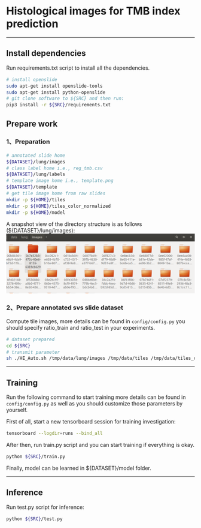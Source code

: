 # Histological images for TMB index prediction



---
## Install dependencies
Run requirements.txt script to install all the dependencies.
```bash
# install openslide
sudo apt-get install openslide-tools
sudo apt-get install python-openslide
# git clone software to ${SRC} and then run:
pip3 install -r ${SRC}/requirements.txt
```
## Prepare work

### 1、Preparation
```Bash
# annotated slide home
${DATASET}/lung/images
# class label home i.e., reg_tmb.csv
${DATASET}/lung/labels
# template image home i.e., template.png
${DATASET}/template
# get tile image home from raw slides
mkdir -p ${HOME}/tiles
mkdir -p ${HOME}/tiles_color_normalized
mkdir -p ${HOME}/model
```
A snapshot view of the directory structure is as follows (${DATASET}/lung/images):
<img src="./asset/folderview.png">

### 2、Prepare annotated svs slide dataset

Compute tile images, more details can be found in `config/config.py` you should specify ratio_train and ratio_test in your experiments. 

```bash
# dataset prepared
cd ${SRC}
# transmit parameter
sh ./HE_Auto.sh /tmp/data/lung/images /tmp/data/tiles /tmp/data/tiles_color_normalized /tmp/data/lung/labels/reg_tmb.csv ../asset/Template.png
```

---
## Training

Run the following command to start training more details can be found in  `config/config.py` as well as you should customize those parameters by yourself.

First of all, start a new tensorboard session for training investigation:

```Bash
tensorboard --logdir=runs --bind_all
```
After then, run train.py script and you can start training if everything is okay.
```Bash
python ${SRC}/train.py
```

Finally, model can be learned in ${DATASET}/model folder.

---
## Inference
Run test.py script for inference:
```Bash
python ${SRC}/test.py
```

